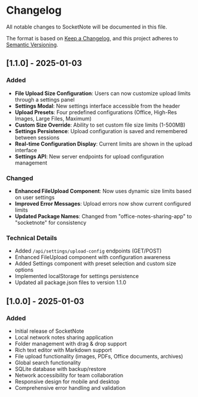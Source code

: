 # Changelog

All notable changes to SocketNote will be documented in this file.

The format is based on [Keep a Changelog](https://keepachangelog.com/en/1.0.0/),
and this project adheres to [Semantic Versioning](https://semver.org/spec/v2.0.0.html).

## [1.1.0] - 2025-01-03

### Added
- **File Upload Size Configuration**: Users can now customize upload limits through a settings panel
- **Settings Modal**: New settings interface accessible from the header
- **Upload Presets**: Four predefined configurations (Office, High-Res Images, Large Files, Maximum)
- **Custom Size Override**: Ability to set custom file size limits (1-500MB)
- **Settings Persistence**: Upload configuration is saved and remembered between sessions
- **Real-time Configuration Display**: Current limits are shown in the upload interface
- **Settings API**: New server endpoints for upload configuration management

### Changed
- **Enhanced FileUpload Component**: Now uses dynamic size limits based on user settings
- **Improved Error Messages**: Upload errors now show current configured limits
- **Updated Package Names**: Changed from "office-notes-sharing-app" to "socketnote" for consistency

### Technical Details
- Added `/api/settings/upload-config` endpoints (GET/POST)
- Enhanced FileUpload component with configuration awareness
- Added Settings component with preset selection and custom size options
- Implemented localStorage for settings persistence
- Updated all package.json files to version 1.1.0

## [1.0.0] - 2025-01-03

### Added
- Initial release of SocketNote
- Local network notes sharing application
- Folder management with drag & drop support
- Rich text editor with Markdown support
- File upload functionality (images, PDFs, Office documents, archives)
- Global search functionality
- SQLite database with backup/restore
- Network accessibility for team collaboration
- Responsive design for mobile and desktop
- Comprehensive error handling and validation 
